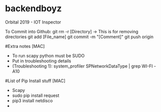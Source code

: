 # backendboyz
Orbital 2019 - IOT Inspector 

To Commit into Github:
git rm -r [Directory] -> This is for removing directories
git add [File_name]
git commit -m "[Comment]"
git push origin



#Extra notes [MAC]
- To run scapy python must be SUDO  
- Put in troubleshooting details
- (Troubleshooting 1): system_profiler SPNetworkDataType | grep WI-FI -A10

#List of Pip Install stuff [MAC]
- Scapy
- sudo pip install request
- pip3 install netdisco
- 
